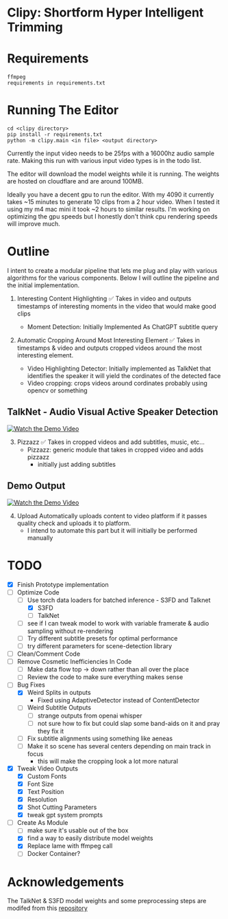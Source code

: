 # Clipy: Shortform Hyper Intelligent Trimming

# Requirements 
```
ffmpeg 
requirements in requirements.txt
```
# Running The Editor
```
cd <clipy directory>
pip install -r requirements.txt
python -m clipy.main <in file> <output directory>
```
Currently the input video needs to be 25fps with a 16000hz audio sample rate. Making this run with various input video types is in the todo list. 

The editor will download the model weights while it is running. The weights are hosted on cloudflare and are around 100MB.

Ideally you have a decent gpu to run the editor. With my 4090 it currently takes ~15 minutes to generate 10 clips from a 2 hour video. When I tested it using my m4 mac mini it took ~2 hours to similar results. I'm working on optimizing the gpu speeds but I honestly don't think cpu rendering speeds will improve much. 

# Outline
I intent to create a modular pipeline that lets me plug and play with various algorithms for the various components. Below I will outline the pipeline and the initial implementation. 

1. Interesting Content Highlighting ✅
    Takes in video and outputs timestamps of interesting moments in the video that would make good clips
    * Moment Detection: Initially Implemented As ChatGPT subtitle query

2. Automatic Cropping Around Most Interesting Element ✅
    Takes in timestamps & video and outputs cropped videos around the most interesting element.
    * Video Highlighting Detector: Initially implemented as TalkNet that identifies the speaker it will yield the cordinates of the detected face
    * Video cropping: crops videos around cordinates probably using opencv or something
## TalkNet - Audio Visual Active Speaker Detection

[![Watch the Demo Video](https://api.habits.heise.ai/media/other/video1.jpg)](https://www.youtube.com/watch?v=r59jHQHsje8)


3. Pizzazz ✅
    Takes in cropped videos and add subtitles, music, etc...
    * Pizzazz: generic module that takes in cropped video and adds pizzazz 
        * initially just adding subtitles
## Demo Output

[![Watch the Demo Video](https://api.habits.heise.ai/media/other/video2.jpg)](https://www.youtube.com/watch?v=y4C2XMpcZLY)

4. Upload
    Automatically uploads content to video platform if it passes quality check and uploads it to platform. 
    * I intend to automate this part but it will initially be performed manually 

# TODO

- [X] Finish Prototype implementation
- [ ] Optimize Code
    - [ ] Use torch data loaders for batched inference - S3FD and Talknet
        - [X] S3FD
        - [ ] TalkNet
    - [ ] see if I can tweak model to work with variable framerate & audio sampling without re-rendering
    - [ ] Try different subtitle presets for optimal performance
    - [ ] try different parameters for scene-detection library
- [ ] Clean/Comment Code
- [ ] Remove Cosmetic Inefficiencies In Code 
    - [ ] Make data flow top -> down rather than all over the place
    - [ ] Review the code to make sure everything makes sense
- [ ] Bug Fixes
    - [X] Weird Splits in outputs
        * Fixed using AdaptiveDetector instead of ContentDetector
    - [ ] Weird Subtitle Outputs
        - [ ] strange outputs from openai whisper 
        - [ ] not sure how to fix but could slap some band-aids on it and pray they fix it
    - [ ] Fix subtitle alignments using something like aeneas
    - [ ] Make it so scene has several centers depending on main track in focus
        * this will make the cropping look a lot more natural
- [X] Tweak Video Outputs
    - [X] Custom Fonts
    - [X] Font Size
    - [X] Text Position
    - [X] Resolution
    - [X] Shot Cutting Parameters
    - [X] tweak gpt system prompts
- [ ] Create As Module
    - [ ] make sure it's usable out of the box
    - [X] find a way to easily distribute model weights
    - [X] Replace lame with ffmpeg call
    - [ ] Docker Container?

# Acknowledgements  
The TalkNet & S3FD model weights and some preprocessing steps are modifed from this [repository](https://github.com/TaoRuijie/TalkNet-ASD)


